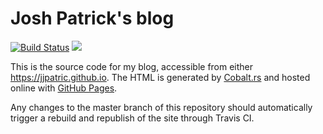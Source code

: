 # Josh Patrick's blog

[![Build Status](https://travis-ci.com/jjpatric/jjpatric.github.io.svg?branch=source)](https://travis-ci.com/jjpatric/jjpatric.github.io#) [![](https://img.shields.io/badge/Built%20with-Cobalt-rust.svg)](https://github.com/cobalt-org/cobalt.rs)

This is the source code for my blog, accessible from either https://jjpatric.github.io. The HTML is generated by [Cobalt.rs](https://github.com/cobalt-org/cobalt.rs) and hosted online with [GitHub Pages](https://pages.github.com/).

Any changes to the master branch of this repository should automatically trigger a rebuild and republish of the site through Travis CI.

